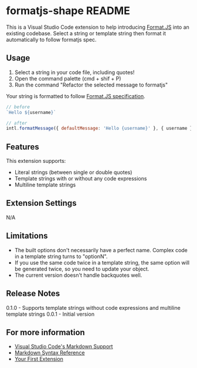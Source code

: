# formatjs-shape README

This is a Visual Studio Code extension to help introducing [Format.JS](https://formatjs.github.io/) into an existing codebase. Select a string or template string then format it automatically to follow formatjs spec.

## Usage

1. Select a string in your code file, including quotes!
2. Open the command palette (cmd + shif + P)
3. Run the command "Refactor the selected message to formatjs"

Your string is formatted to follow [Format.JS specification](https://formatjs.github.io/docs/getting-started/message-declaration/#using-imperative-api-intlformatmessage).

```js
// before
`Hello ${username}`

// after
intl.formatMessage({ defaultMessage: 'Hello {username}' }, { username })
```

## Features

This extension supports:
- Literal strings (between single or double quotes)
- Template strings with or without any code expressions
- Multiline template strings

## Extension Settings

N/A

## Limitations

- The built options don't necessarily have a perfect name. Complex code in a template string turns to "optionN".
- If you use the same code twice in a template string, the same option will be generated twice, so you need to update your object.
- The current version doesn't handle backquotes well.

## Release Notes

0.1.0 - Supports template strings without code expressions and multiline template strings
0.0.1 - Initial version

## For more information

* [Visual Studio Code's Markdown Support](http://code.visualstudio.com/docs/languages/markdown)
* [Markdown Syntax Reference](https://help.github.com/articles/markdown-basics/)
* [Your First Extension](https://code.visualstudio.com/api/get-started/your-first-extension)
